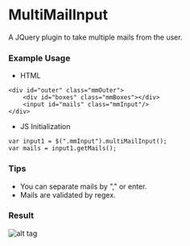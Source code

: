 # MultiMailInput
A JQuery plugin to take multiple mails from the user.

### Example Usage
+ HTML

```
<div id="outer" class="mmOuter">
	<div id="boxes" class="mmBoxes"></div>
	<input id="mails" class="mmInput"/>
</div>
```

+ JS Initialization

```
var input1 = $(".mmInput").multiMailInput();
var mails = input1.getMails();
```

### Tips

* You can separate mails by "," or enter.
* Mails are validated by regex.

### Result

![alt tag](http://image.prntscr.com/image/d8a9d701fe7d4020b474a2ec376d7158.png)